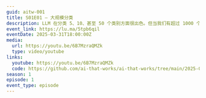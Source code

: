 ```yaml
---
guid: aitw-001
title: S01E01 – 大规模分类
description: LLM 在分类 5、10、甚至 50 个类别方面很出色。但当我们有超过 1000 个类别时，该如何处理这种情况？或许是一个不断变化的类别列表？
event_link: https://lu.ma/5tpb6qil
eventDate: 2025-03-31T18:00:00Z
media:
  url: https://youtu.be/6B7MzraQMZk
  type: video/youtube
links:
  youtube: https://youtu.be/6B7MzraQMZk
  code: https://github.com/ai-that-works/ai-that-works/tree/main/2025-03-31-large-scale-classification
season: 1
episode: 1
event_type: episode
---
```

